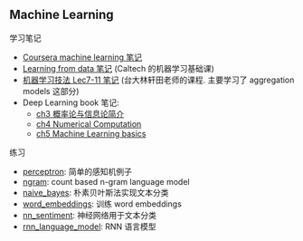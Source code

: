 ## Machine Learning

学习笔记
- [Coursera machine learning 笔记](coursera_machine_learning/coursera_machine_learning_notes.md)
- [Learning from data 笔记](learning_from_data/Learning_From_Data_notes.md) (Caltech 的机器学习基础课)
- [机器学习技法 Lec7-11 笔记](machine_learning_techniques/machine_learning_techniques_notes.md) (台大林轩田老师的课程. 主要学习了 aggregation models 这部分)
- Deep Learning book 笔记:
  + [ch3 概率论与信息论简介](deep_learning_book/dlbook_ch3_prob.md)
  + [ch4 Numerical Computation](deep_learning_book/dlbook_ch4_numerical.md)
  + [ch5 Machine Learning basics](deep_learning_book/dlbook_ch5_mlbasics.md)

练习
* [perceptron](perceptron/perceptron.ipynb): 简单的感知机例子
* [ngram](ngram/): count based n-gram language model
* [naive_bayes](naive_bayes/naive_bayes_sentiment.ipynb): 朴素贝叶斯法实现文本分类
* [word_embeddings](word_embeddings/word_embeddings.ipynb): 训练 word embeddings
* [nn_sentiment](nn_sentiment/): 神经网络用于文本分类
* [rnn_language_model](rnn_language_model/): RNN 语言模型

